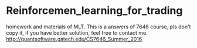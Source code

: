 # Reinforcemen_learning_for_trading
homework and materials of MLT.
This is a answers of 7646 course, pls don't copy it, if you have better solution, feel free to contact me.
http://quantsoftware.gatech.edu/CS7646_Summer_2016

